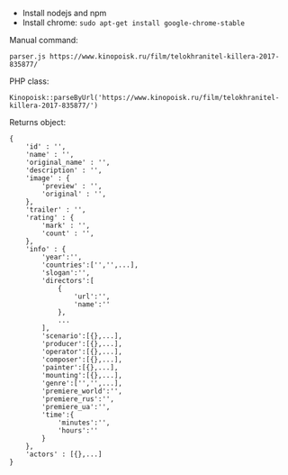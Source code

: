 - Install nodejs and npm
- Install chrome: `sudo apt-get install google-chrome-stable`

Manual command:

`parser.js https://www.kinopoisk.ru/film/telokhranitel-killera-2017-835877/` 

PHP class:

`Kinopoisk::parseByUrl('https://www.kinopoisk.ru/film/telokhranitel-killera-2017-835877/')`


Returns object:

```
{
    'id' : '',
    'name' : '',
    'original_name' : '',
    'description' : '',
    'image' : {
        'preview' : '',
        'original' : '',
    },
    'trailer' : '',
    'rating' : {
        'mark' : '',
        'count' : '',
    },
    'info' : {
        'year':'',
        'countries':['','',...],
        'slogan':'',
        'directors':[
            {
                'url':'',
                'name':''
            },
            ...
        ],
        'scenario':[{},...],
        'producer':[{},...],
        'operator':[{},...],
        'composer':[{},...],
        'painter':[{},...],
        'mounting':[{},...],
        'genre':['','',...],
        'premiere_world':'',
        'premiere_rus':'',
        'premiere_ua':'',
        'time':{
            'minutes':'',
            'hours':''
        }
    },
    'actors' : [{},...]
}
```

